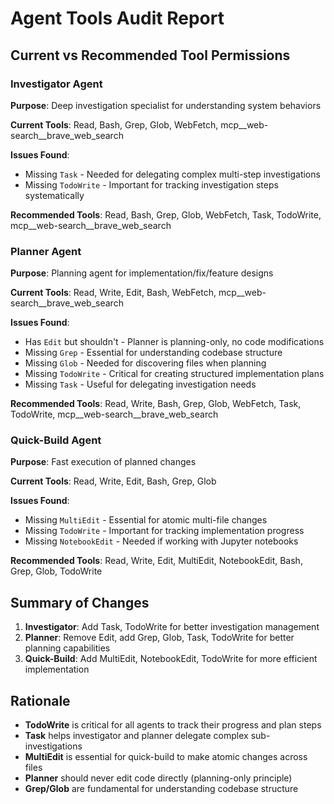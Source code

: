 # Agent Tools Audit Report

## Current vs Recommended Tool Permissions

### Investigator Agent
**Purpose**: Deep investigation specialist for understanding system behaviors

**Current Tools**: Read, Bash, Grep, Glob, WebFetch, mcp__web-search__brave_web_search

**Issues Found**:
- Missing `Task` - Needed for delegating complex multi-step investigations
- Missing `TodoWrite` - Important for tracking investigation steps systematically

**Recommended Tools**: Read, Bash, Grep, Glob, WebFetch, Task, TodoWrite, mcp__web-search__brave_web_search

### Planner Agent
**Purpose**: Planning agent for implementation/fix/feature designs

**Current Tools**: Read, Write, Edit, Bash, WebFetch, mcp__web-search__brave_web_search

**Issues Found**:
- Has `Edit` but shouldn't - Planner is planning-only, no code modifications
- Missing `Grep` - Essential for understanding codebase structure
- Missing `Glob` - Needed for discovering files when planning
- Missing `TodoWrite` - Critical for creating structured implementation plans
- Missing `Task` - Useful for delegating investigation needs

**Recommended Tools**: Read, Write, Bash, Grep, Glob, WebFetch, Task, TodoWrite, mcp__web-search__brave_web_search

### Quick-Build Agent
**Purpose**: Fast execution of planned changes

**Current Tools**: Read, Write, Edit, Bash, Grep, Glob

**Issues Found**:
- Missing `MultiEdit` - Essential for atomic multi-file changes
- Missing `TodoWrite` - Important for tracking implementation progress
- Missing `NotebookEdit` - Needed if working with Jupyter notebooks

**Recommended Tools**: Read, Write, Edit, MultiEdit, NotebookEdit, Bash, Grep, Glob, TodoWrite

## Summary of Changes

1. **Investigator**: Add Task, TodoWrite for better investigation management
2. **Planner**: Remove Edit, add Grep, Glob, Task, TodoWrite for better planning capabilities
3. **Quick-Build**: Add MultiEdit, NotebookEdit, TodoWrite for more efficient implementation

## Rationale

- **TodoWrite** is critical for all agents to track their progress and plan steps
- **Task** helps investigator and planner delegate complex sub-investigations
- **MultiEdit** is essential for quick-build to make atomic changes across files
- **Planner** should never edit code directly (planning-only principle)
- **Grep/Glob** are fundamental for understanding codebase structure